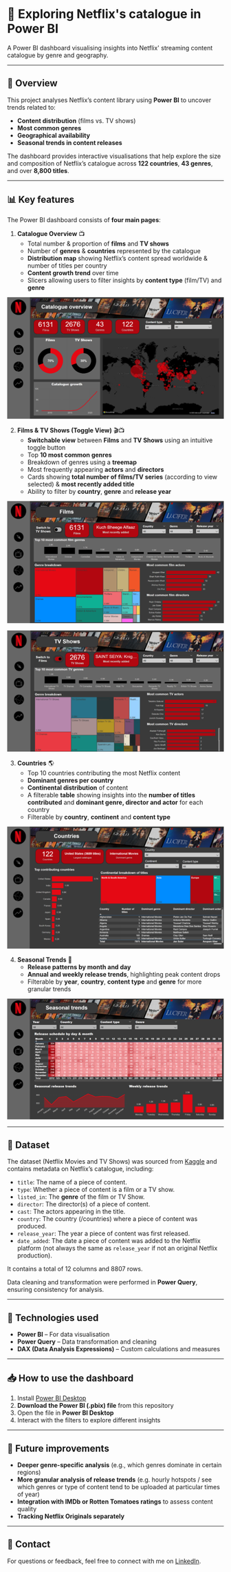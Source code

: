 # 🍿 **Exploring Netflix's catalogue in Power BI**
A Power BI dashboard visualising insights into Netflix' streaming content catalogue by genre and geography.

---

## 📌 **Overview**

This project analyses Netflix’s content library using **Power BI** to uncover trends related to:  

- **Content distribution** (films vs. TV shows)</br>
- **Most common genres**</br>
- **Geographical availability**</br>
- **Seasonal trends in content releases**</br>

The dashboard provides interactive visualisations that help explore the size and composition of Netflix’s catalogue across **122 countries**, **43 genres**, and over **8,800 titles**.

---

## 📊 **Key features** 

The Power BI dashboard consists of **four main pages**:  

1. **Catalogue Overview** 📺  
   - Total number & proportion of **films** and **TV shows**
   - Number of **genres** & **countries** represented by the catalogue
   - **Distribution map** showing Netflix’s content spread worldwide & number of titles per country  
   - **Content growth trend** over time
   - Slicers allowing users to filter insights by **content type** (film/TV) and **genre**
  
![Catalogue overview page](images/1_catalogue_overview.png)

2. **Films & TV Shows (Toggle View)** 🎬📺  
   - **Switchable view** between **Films** and **TV Shows** using an intuitive toggle button
   - Top **10 most common genres**  
   - Breakdown of genres using a **treemap**  
   - Most frequently appearing **actors** and **directors**
   - Cards showing **total number of films/TV series** (according to view selected) & **most recently added title**
   - Ability to filter by **country**, **genre** and **release year**
  
![Films page](images/2a_films.png)

![TV Shows page](images/2b_tv_shows.png)

3. **Countries** 🌎  
   - Top 10 countries contributing the most Netflix content  
   - **Dominant genres per country**  
   - **Continental distribution** of content
   - A filterable **table** showing insights into the **number of titles contributed** and **dominant genre, director and actor** for each country
   - Filterable by **country**, **continent** and **content type**
  
![Countries page](images/3_countries.png)

4. **Seasonal Trends** 📆  
   - **Release patterns by month and day**  
   - **Annual and weekly release trends**, highlighting peak content drops
   - Filterable by **year**, **country**, **content type** and **genre** for more granular trends
  
![Seasonal Trends page](images/4_seasonal_trends.png)
  
---

## 📂 **Dataset**  

The dataset (Netflix Movies and TV Shows) was sourced from [Kaggle](https://www.kaggle.com/datasets/shivamb/netflix-shows) and contains metadata on Netflix’s catalogue, including:  

- `title`: The name of a piece of content.
- `type`: Whether a piece of content is a film or a TV show.
- `listed_in`: The **genre** of the film or TV Show.
- `director`: The director(s) of a piece of content.
- `cast`: The actors appearing in the title.
- `country`: The country (/countries) where a piece of content was produced.
- `release_year`: The year a piece of content was first released.
- `date_added`: The date a piece of content was added to the Netflix platform (not always the same as `release_year` if not an original Netflix production).

It contains a total of 12 columns and 8807 rows.

Data cleaning and transformation were performed in **Power Query**, ensuring consistency for analysis.

---

## 🚀 **Technologies used**  

- **Power BI** – For data visualisation  
- **Power Query** – Data transformation and cleaning  
- **DAX (Data Analysis Expressions)** – Custom calculations and measures  

---

## 📥 **How to use the dashboard**  
1. Install [Power BI Desktop](https://www.microsoft.com/fr-fr/power-platform/products/power-bi/desktop?msockid=38178c20f62d614234979884f7946082)
2. **Download the Power BI (.pbix) file** from this repository 
2. Open the file in **Power BI Desktop**  
3. Interact with the filters to explore different insights  

---

## 📌 **Future improvements**  
- **Deeper genre-specific analysis** (e.g., which genres dominate in certain regions)
- **More granular analysis of release trends** (e.g. hourly hotspots / see which genres or type of content tend to be uploaded at particular times of year)
- **Integration with IMDb or Rotten Tomatoes ratings** to assess content quality
- **Tracking Netflix Originals separately**

---

## 📧 **Contact**  
For questions or feedback, feel free to connect with me on [LinkedIn](https://www.linkedin.com/in/nedchambers/).  
